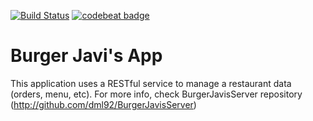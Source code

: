 [![Build Status](https://travis-ci.org/dml92/BurgerJavisApp.svg?branch=master)](https://travis-ci.org/dml92/BurgerJavisApp)
[![codebeat badge](https://codebeat.co/badges/b456a167-6c08-45e7-95cb-cafa519d4374)](https://codebeat.co/projects/github-com-dml92-burgerjavisapp-master)
# Burger Javi's App
This application uses a RESTful service to manage a restaurant data (orders, menu, etc). For more info, check BurgerJavisServer repository (http://github.com/dml92/BurgerJavisServer)
